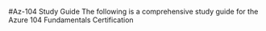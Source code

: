 #Az-104 Study Guide
The following is a comprehensive study guide for the Azure 104 Fundamentals Certification